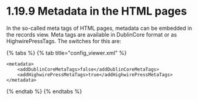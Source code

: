 # 1.19.9 Metadata in the HTML pages

In the so-called meta tags of HTML pages, metadata can be embedded in the records view. Meta tags are available in DublinCore format or as HighwirePressTags. The switches for this are:

{% tabs %}
{% tab title="config_viewer.xml" %}
```markup
<metadata>
    <addDublinCoreMetaTags>false</addDublinCoreMetaTags>
    <addHighwirePressMetaTags>true</addHighwirePressMetaTags>
</metadata>
```
{% endtab %}
{% endtabs %}
